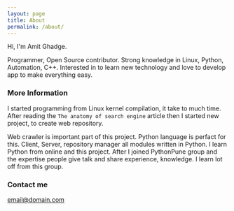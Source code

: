 ```yaml
---
layout: page
title: About
permalink: /about/
---
```


Hi, I'm Amit Ghadge.

Programmer, Open Source contributor.
Strong knowledge in Linux, Python, Automation, C++. Interested in to learn new technology and love to develop app to make everything easy.

### More Information

I started programming from Linux kernel compilation, it take to much time. After reading the `The anatomy of search engine` article then I started new project, to create web repository. 

Web crawler is important part of this project. Python language is perfact for this. Client, Server, repository manager all modules written in Python. I learn Python from online and this project. After I joined PythonPune group and the expertise people give talk and share experience, knowledge. I learn lot off from this group.

### Contact me

[email@domain.com](mailto:email@domain.com)
